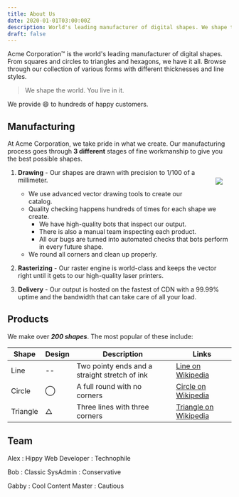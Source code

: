 ```yaml
---
title: About Us
date: 2020-01-01T03:00:00Z
description: World's leading manufacturer of digital shapes. We shape the world. You live in it.
draft: false
---
```


Acme Corporation&trade; is the world's leading manufacturer of digital shapes. From squares and circles to triangles and hexagons, we have it all. Browse through our collection of various forms with different thicknesses and line styles.

> We shape the world. You live in it.

We provide :smile: to hundreds of happy customers.

## Manufacturing

At Acme Corporation, we take pride in what we create. Our manufacturing process goes through __3 different__ stages of fine workmanship to give you the best possible shapes.

<img style="float:right; margin: 20px;" src="/image/draw.jpg">

1) __Drawing__ - Our shapes are drawn with precision to 1/100 of a millimeter.
   * We use advanced vector drawing tools to create our catalog.
   * Quality checking happens hundreds of times for each shape we create.
     * We have high-quality bots that inspect our output.
     * There is also a manual team inspecting each product.
     * All our bugs are turned into automated checks that bots perform in every future shape.
   * We round all corners and clean up properly.

2) __Rasterizing__ - Our raster engine is world-class and keeps the vector right until it gets to our high-quality laser printers.

3) __Delivery__ - Our output is hosted on the fastest of CDN with a 99.99% uptime and the bandwidth that can take care of all your load.

## Products

We make over __*200 shapes*__. The most popular of these include:

Shape |  Design | Description | Links
------|---------|-------------|----
Line | -- |  Two pointy ends and a straight stretch of ink | [Line on Wikipedia](https://en.wikipedia.org/wiki/Line_-geometry-)
Circle | &#8413; | A full round with no corners | [Circle on Wikipedia](https://en.wikipedia.org/wiki/Circle)
Triangle |  &#9651; | Three lines with three corners | [Triangle on Wikipedia](https://en.wikipedia.org/wiki/Triangle)

## Team

Alex
: Hippy Web Developer
: Technophile

Bob
: Classic SysAdmin
: Conservative

Gabby
: Cool Content Master
: Cautious
